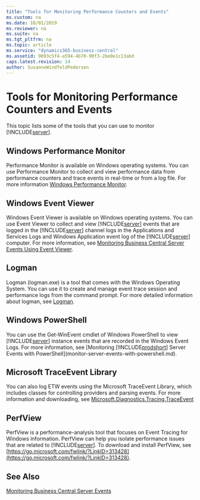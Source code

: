 ```yaml
---
title: "Tools for Monitoring Performance Counters and Events"
ms.custom: na
ms.date: 10/01/2019
ms.reviewer: na
ms.suite: na
ms.tgt_pltfrm: na
ms.topic: article
ms.service: "dynamics365-business-central"
ms.assetid: 9093c5f4-a594-4b70-90f3-2be0e1c13abd
caps.latest.revision: 14
author: SusanneWindfeldPedersen
---
```

# Tools for Monitoring Performance Counters and Events
This topic lists some of the tools that you can use to monitor [!INCLUDE[server](../developer/includes/server.md)].  

<!-- remove temporarily until we determine support for this ## Microsoft System Center Operations Manager  
 Microsoft System Center Operations Manager, which is a component of Microsoft System Center 2012, enables you to monitor services and operations on multiple computers from a single console. The System Center Monitoring Pack for [!INCLUDE[prodshort](../developer/includes/prodshort.md)] extends Operations Manager for monitoring computers that are running [!INCLUDE[prodshort](../developer/includes/prodshort.md)] components and services, including [!INCLUDE[server](../developer/includes/server.md)]. For more information, see [Microsoft Dynamics NAV  Management Pack for System Center Operations Manager](https://go.microsoft.com/fwlink/?LinkID=722863).  -->

## Windows Performance Monitor  
 Performance Monitor is available on Windows operating systems. You can use Performance Monitor to collect and view performance data from performance counters and trace events in real-time or from a log file. For more information [Windows Performance Monitor](https://technet.microsoft.com/library/cc749249.aspx).  

## Windows Event Viewer  
 Windows Event Viewer is available on Windows operating systems. You can use Event Viewer to collect and view [!INCLUDE[server](../developer/includes/server.md)] events that are logged in the [!INCLUDE[server](../developer/includes/server.md)] channel logs in the Applications and Services Logs and Windows Application event log of the [!INCLUDE[server](../developer/includes/server.md)] computer. For more information, see [Monitoring Business Central Server Events Using Event Viewer](monitor-server-events-windows-event-log.md).  

## Logman  
Logman (logman.exe) is a tool that comes with the Windows Operating System. You can use it to create and manage event trace session and performance logs from the command prompt. For more detailed information about logman, see [Logman](/previous-versions/windows/it-pro/windows-server-2012-R2-and-2012/cc753820(v=ws.11)).

## Windows PowerShell  
 You can use the Get-WinEvent cmdlet of Windows PowerShell to view [!INCLUDE[server](../developer/includes/server.md)] instance events that are recorded in the Windows Event Logs. For more information, see [Monitoring [!INCLUDE[prodshort](../developer/includes/prodshort.md)] Server Events with PowerShell](monitor-server-events-with-powershell.md).  

## Microsoft TraceEvent Library
You can also log ETW events using the Microsoft TraceEvent Library, which includes classes for controlling providers and parsing events. For more information and downloading, see [Microsoft.Diagnostics.Tracing.TraceEvent](https://www.nuget.org/packages/Microsoft.Diagnostics.Tracing.TraceEvent)

## PerfView  
PerfView is a performance-analysis tool that focuses on Event Tracing for Windows information. PerfView can help you isolate performance issues that are related to [!INCLUDE[server](../developer/includes/server.md)]. To download and install PerfView, see [https://go.microsoft.com/fwlink/?LinkID=313428](https://go.microsoft.com/fwlink/?LinkID=313428).

## See Also
[Monitoring Business Central Server Events](monitor-server-events.md)    